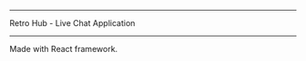 **                                   **
   Retro Hub - Live Chat Application 
**                                   **


Made with React framework.
